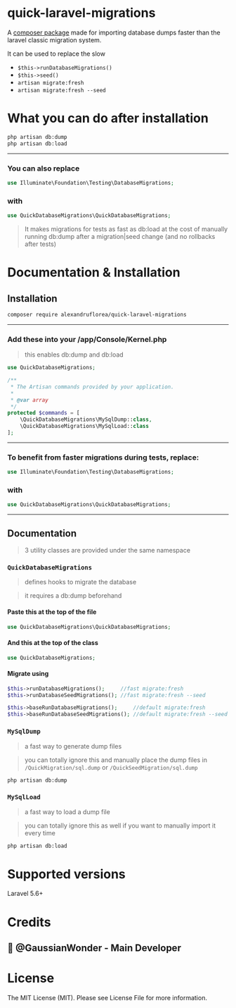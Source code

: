 # quick-laravel-migrations

A [composer package](https://packagist.org/packages/alexandruflorea/quick-laravel-migrations) made for importing database dumps faster than the laravel classic migration system.

It can be used to replace the slow <br/>
* `$this->runDatabaseMigrations()`<br/>
* `$this->seed()`<br/>
* `artisan migrate:fresh`<br/>
* `artisan migrate:fresh --seed`

# What you can do after installation

```bash
php artisan db:dump
php artisan db:load
```

<hr/>

### You can also replace

```php
use Illuminate\Foundation\Testing\DatabaseMigrations;
```

### with

```php
use QuickDatabaseMigrations\QuickDatabaseMigrations;
```

> It makes migrations for tests as fast as db:load at the cost of manually running db:dump after a migration|seed change (and no rollbacks after tests)

# Documentation & Installation

## Installation

```bash
composer require alexandruflorea/quick-laravel-migrations
```

<hr/>

### Add these into your /app/Console/Kernel.php

> this enables db:dump and db:load

```php
use QuickDatabaseMigrations;
```

```php
/**
 * The Artisan commands provided by your application.
 *
 * @var array
 */
protected $commands = [
    \QuickDatabaseMigrations\MySqlDump::class,
    \QuickDatabaseMigrations\MySqlLoad::class
];
```

<hr/>

### To benefit from faster migrations during tests, replace:

```php
use Illuminate\Foundation\Testing\DatabaseMigrations;
```

### with

```php
use QuickDatabaseMigrations\QuickDatabaseMigrations;
```

<hr>

## Documentation

> 3 utility classes are provided under the same namespace

### `QuickDatabaseMigrations`

> defines hooks to migrate the database

> it requires a db:dump beforehand

#### Paste this at the top of the file

```php
use QuickDatabaseMigrations\QuickDatabaseMigrations;
```

#### And this at the top of the class

```php
use QuickDatabaseMigrations;
```

#### Migrate using

```php
$this->runDatabaseMigrations();     //fast migrate:fresh
$this->runDatabaseSeedMigrations(); //fast migrate:fresh --seed
```

```php
$this->baseRunDatabaseMigrations();     //default migrate:fresh
$this->baseRunDatabaseSeedMigrations(); //default migrate:fresh --seed
```

### `MySqlDump`

> a fast way to generate dump files

> you can totally ignore this and manually place the dump files in `/QuickMigration/sql.dump` or `/QuickSeedMigration/sql.dump`

```bash
php artisan db:dump
```

### `MySqlLoad`

> a fast way to load a dump file

> you can totally ignore this as well if you want to manually import it every time

```bash
php artisan db:load
```

# Supported versions

Laravel 5.6+

# Credits

## 👑 @GaussianWonder - Main Developer

# License

The MIT License (MIT). Please see License File for more information.

